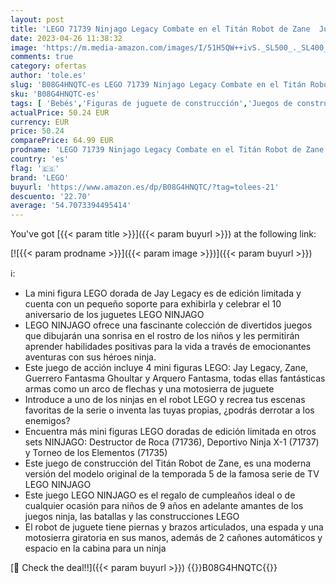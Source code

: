 ```yaml
---
layout: post
title: 'LEGO 71739 Ninjago Legacy Combate en el Titán Robot de Zane  Juguete de Construcción para Niños Pequeños  Set con Armas y Mini Figuras de Zane y Jay'
date: 2023-04-26 11:38:32
image: 'https://m.media-amazon.com/images/I/51H5QW++ivS._SL500_._SL400_.jpg'
comments: true
category: ofertas
author: 'tole.es'
slug: 'B08G4HNQTC-es LEGO 71739 Ninjago Legacy Combate en el Titán Robot de...'
sku: 'B08G4HNQTC-es'
tags: [ 'Bebés','Figuras de juguete de construcción','Juegos de construcción','Juegos de construcción para niños','Juguetes','Juguetes y juegos','Self Service','Special Features Stores','lego','partition_000','partition_104','🇪🇸', ]
actualPrice: 50.24 EUR
currency: EUR
price: 50.24
comparePrice: 64.99 EUR
prodname: 'LEGO 71739 Ninjago Legacy Combate en el Titán Robot de Zane  Juguete de Construcción para Niños Pequeños  Set con Armas y Mini Figuras de Zane y Jay'
country: 'es'
flag: '🇪🇸'
brand: 'LEGO'
buyurl: 'https://www.amazon.es/dp/B08G4HNQTC/?tag=tolees-21'
descuento: '22.70'
average: '54.7073394495414'
---
```


You've got [{{< param title >}}]({{< param buyurl >}}) at the following link:

[![{{< param prodname >}}]({{< param image >}})]({{< param buyurl >}})

ℹ️:

- La mini figura LEGO dorada de Jay Legacy es de edición limitada y cuenta con un pequeño soporte para exhibirla y celebrar el 10 aniversario de los juguetes LEGO NINJAGO
- LEGO NINJAGO ofrece una fascinante colección de divertidos juegos que dibujarán una sonrisa en el rostro de los niños y les permitirán aprender habilidades positivas para la vida a través de emocionantes aventuras con sus héroes ninja.
- Este juego de acción incluye 4 mini figuras LEGO: Jay Legacy, Zane, Guerrero Fantasma Ghoultar y Arquero Fantasma, todas ellas fantásticas armas como un arco de flechas y una motosierra de juguete
- Introduce a uno de los ninjas en el robot LEGO y recrea tus escenas favoritas de la serie o inventa las tuyas propias, ¿podrás derrotar a los enemigos?
- Encuentra más mini figuras LEGO doradas de edición limitada en otros sets NINJAGO: Destructor de Roca (71736), Deportivo Ninja X-1 (71737) y Torneo de los Elementos (71735)
- Este juego de construcción del Titán Robot de Zane, es una moderna versión del modelo original de la temporada 5 de la famosa serie de TV LEGO NINJAGO
- Este juego LEGO NINJAGO es el regalo de cumpleaños ideal o de cualquier ocasión para niños de 9 años en adelante amantes de los juegos ninja, las batallas y las construcciones LEGO
- El robot de juguete tiene piernas y brazos articulados, una espada y una motosierra giratoria en sus manos, además de 2 cañones automáticos y espacio en la cabina para un ninja

[🛒 Check the deal!!]({{< param buyurl >}})
{{<world>}}B08G4HNQTC{{</world>}}
